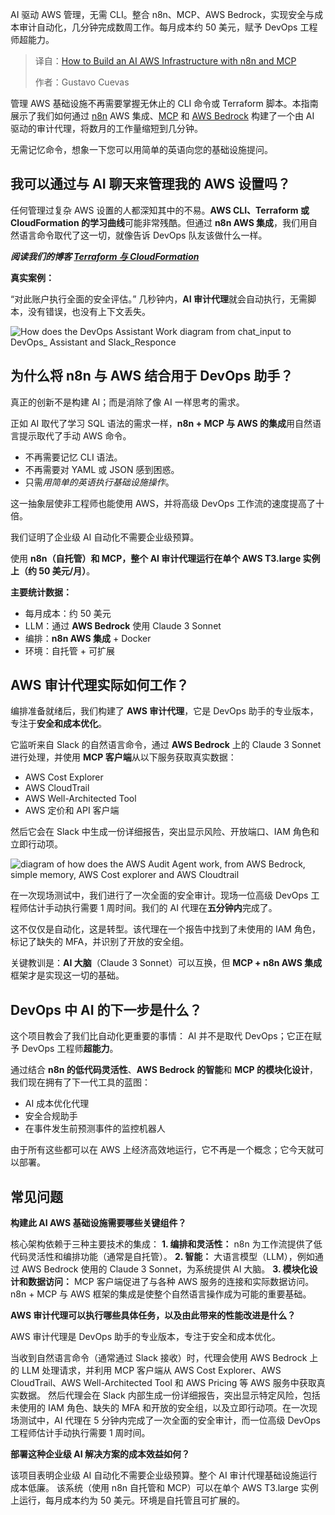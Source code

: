 
<!--
title: 用 n8n 和 MCP 搭建 AI AWS 基础设施
cover: https://www.clickittech.com/wp-content/uploads/2025/10/How-to-Build-an-AWS-Infrastructure-with-n8n-MCP.png
summary: AI 驱动 AWS 管理，无需 CLI。整合 n8n、MCP、AWS Bedrock，实现安全与成本审计自动化，几分钟完成数周工作。每月成本约 50 美元，赋予 DevOps 工程师超能力。
-->

AI 驱动 AWS 管理，无需 CLI。整合 n8n、MCP、AWS Bedrock，实现安全与成本审计自动化，几分钟完成数周工作。每月成本约 50 美元，赋予 DevOps 工程师超能力。

> 译自：[How to Build an AI AWS Infrastructure with n8n and MCP](https://www.clickittech.com/ai/n8n-aws-integration/)
> 
> 作者：Gustavo Cuevas

管理 AWS 基础设施不再需要掌握无休止的 CLI 命令或 Terraform 脚本。本指南展示了我们如何通过 [n8n](https://n8n.io/) AWS 集成、[MCP](https://modelcontextprotocol.io/docs/getting-started/intro) 和 [AWS Bedrock](https://aws.amazon.com/bedrock/?trk=12e9583c-b3d9-47d2-88c3-24890403ad1d&sc_channel=ps&ef_id=Cj0KCQjwsPzHBhDCARIsALlWNG0jUo4vmx4ZNMGfCQcZTGG3S-eZ9bKnd64PCqJUhcf1IwF-Sfh00lMaAiMxEALw_wcB:G:s&s_kwcid=AL!4422!3!780636715672!e!!g!!aws%20bedrock!23183030539!184407538741&gad_campaignid=23183030539&gbraid=0AAAAADjHtp_yLVKKDJdzYS1iRKcOZTqsp&gclid=Cj0KCQjwsPzHBhDCARIsALlWNG0jUo4vmx4ZNMGfCQcZTGG3S-eZ9bKnd64PCqJUhcf1IwF-Sfh00lMaAiMxEALw_wcB) 构建了一个由 AI 驱动的审计代理，将数月的工作量缩短到几分钟。

无需记忆命令，想象一下您可以用简单的英语向您的基础设施提问。

## 我可以通过与 AI 聊天来管理我的 AWS 设置吗？

任何管理过复杂 AWS 设置的人都深知其中的不易。**AWS CLI、Terraform 或 CloudFormation 的学习曲线**可能非常残酷。但通过 **n8n AWS 集成**，我们用自然语言命令取代了这一切，就像告诉 DevOps 队友该做什么一样。

***阅读我们的博客 [Terraform 与 CloudFormation](https://www.clickittech.com/devops/terraform-vs-cloudformation/)***

**真实案例：**

“对此账户执行全面的安全评估。”
几秒钟内，**AI 审计代理**就会自动执行，无需脚本，没有错误，也没有上下文丢失。

![How does the DevOps Assistant Work diagram from chat_input to DevOps_ Assistant and Slack_Responce](https://www.clickittech.com/wp-content/uploads/2025/10/How-does-the-DevOps-Assistant-Work-986x1024.png)

## 为什么将 n8n 与 AWS 结合用于 DevOps 助手？

真正的创新不是构建 AI；而是消除了像 AI 一样思考的需求。

正如 AI 取代了学习 SQL 语法的需求一样，**n8n + MCP 与 AWS 的集成**用自然语言提示取代了手动 AWS 命令。

* 不再需要记忆 CLI 语法。
* 不再需要对 YAML 或 JSON 感到困惑。
* 只需*用简单的英语执行基础设施操作*。

这一抽象层使非工程师也能使用 AWS，并将高级 DevOps 工作流的速度提高了十倍。

我们证明了企业级 AI 自动化不需要企业级预算。

使用 **n8n（自托管）**和 **MCP**，整个 **AI 审计代理**运行在**单个 AWS T3.large 实例上（约 50 美元/月）**。

**主要统计数据：**

* 每月成本：约 50 美元
* LLM：通过 **AWS Bedrock** 使用 Claude 3 Sonnet
* 编排：**n8n AWS 集成** + Docker
* 环境：自托管 + 可扩展

## AWS 审计代理实际如何工作？

编排准备就绪后，我们构建了 **AWS 审计代理**，它是 DevOps 助手的专业版本，专注于**安全和成本优化**。

它监听来自 Slack 的自然语言命令，通过 **AWS Bedrock** 上的 Claude 3 Sonnet 进行处理，并使用 **MCP 客户端**从以下服务获取真实数据：

* AWS Cost Explorer
* AWS CloudTrail
* AWS Well-Architected Tool
* AWS 定价和 API 客户端

然后它会在 Slack 中生成一份详细报告，突出显示风险、开放端口、IAM 角色和立即行动项。

![diagram of how does the AWS Audit Agent work, from AWS Bedrock, simple memory, AWS Cost explorer and AWS Cloudtrail](https://www.clickittech.com/wp-content/uploads/2025/10/How-does-the-AWS-Audit-Agent-Work-1-986x1024.png)

在一次现场测试中，我们进行了一次全面的安全审计。现场一位高级 DevOps 工程师估计手动执行需要 1 周时间。我们的 AI 代理在**五分钟内**完成了。

这不仅仅是自动化，这是转型。该代理在一个报告中找到了未使用的 IAM 角色，标记了缺失的 MFA，并识别了开放的安全组。

关键教训是：**AI 大脑**（Claude 3 Sonnet）可以互换，但 **MCP + n8n AWS 集成**框架才是实现这一切的基础。

## DevOps 中 AI 的下一步是什么？

这个项目教会了我们比自动化更重要的事情：
AI 并不是取代 DevOps；它正在赋予 DevOps 工程师**超能力**。

通过结合 **n8n 的低代码灵活性**、**AWS Bedrock 的智能**和 **MCP 的模块化设计**，我们现在拥有了下一代工具的蓝图：

* AI 成本优化代理
* 安全合规助手
* 在事件发生前预测事件的监控机器人

由于所有这些都可以在 AWS 上经济高效地运行，它不再是一个概念；它今天就可以部署。

## 常见问题

**构建此 AI AWS 基础设施需要哪些关键组件？**

核心架构依赖于三种主要技术的集成：
**1. 编排和灵活性：** n8n 为工作流提供了低代码灵活性和编排功能（通常是自托管）。
**2. 智能：** 大语言模型（LLM），例如通过 AWS Bedrock 使用的 Claude 3 Sonnet，为系统提供 AI 大脑。
**3. 模块化设计和数据访问：** MCP 客户端促进了与各种 AWS 服务的连接和实际数据访问。
n8n + MCP 与 AWS 框架的集成是使整个自然语言操作成为可能的重要基础。

**AWS 审计代理可以执行哪些具体任务，以及由此带来的性能改进是什么？**

AWS 审计代理是 DevOps 助手的专业版本，专注于安全和成本优化。

当收到自然语言命令（通常通过 Slack 接收）时，代理会使用 AWS Bedrock 上的 LLM 处理请求，并利用 MCP 客户端从 AWS Cost Explorer、AWS CloudTrail、AWS Well-Architected Tool 和 AWS Pricing 等 AWS 服务中获取真实数据。
然后代理会在 Slack 内部生成一份详细报告，突出显示特定风险，包括未使用的 IAM 角色、缺失的 MFA 和开放的安全组，以及立即行动项。在一次现场测试中，AI 代理在 5 分钟内完成了一次全面的安全审计，而一位高级 DevOps 工程师估计手动执行需要 1 周时间。

**部署这种企业级 AI 解决方案的成本效益如何？**

该项目表明企业级 AI 自动化不需要企业级预算。整个 AI 审计代理基础设施运行成本低廉。
该系统（使用 n8n 自托管和 MCP）可以在单个 AWS T3.large 实例上运行，每月成本约为 50 美元。环境是自托管且可扩展的。